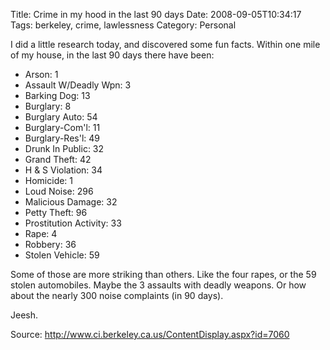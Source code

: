 Title: Crime in my hood in the last 90 days
Date: 2008-09-05T10:34:17
Tags: berkeley, crime, lawlessness
Category: Personal


I did a little research today, and discovered some fun facts. Within one mile of my house, in the last 90 days there have been:

 - Arson: 1
 - Assault W/Deadly Wpn: 3
 - Barking Dog: 13
 - Burglary: 8
 - Burglary Auto: 54
 - Burglary-Com'l: 11
 - Burglary-Res'l: 49
 - Drunk In Public: 32
 - Grand Theft: 42
 - H & S Violation: 34
 - Homicide: 1
 - Loud Noise: 296
 - Malicious Damage: 32
 - Petty Theft: 96
 - Prostitution Activity: 33
 - Rape: 4
 - Robbery: 36
 - Stolen Vehicle: 59

Some of those are more striking than others. Like the four rapes, or the 59 stolen automobiles. Maybe the 3 assaults with deadly weapons. Or how about the nearly 300 noise complaints (in 90 days).

Jeesh.

Source: <a href="http://www.ci.berkeley.ca.us/ContentDisplay.aspx?id=7060">http://www.ci.berkeley.ca.us/ContentDisplay.aspx?id=7060</a>
